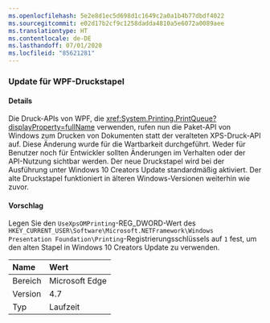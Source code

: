 ```yaml
---
ms.openlocfilehash: 5e2e8d1ec5d698d1c1649c2a0a1b4b77dbdf4022
ms.sourcegitcommit: e02d17b2cf9c1258dadda4810a5e6072a0089aee
ms.translationtype: HT
ms.contentlocale: de-DE
ms.lasthandoff: 07/01/2020
ms.locfileid: "85621281"
---
```

### <a name="wpf-printing-stack-update"></a>Update für WPF-Druckstapel

#### <a name="details"></a>Details

Die Druck-APIs von WPF, die <xref:System.Printing.PrintQueue?displayProperty=fullName> verwenden, rufen nun die Paket-API von Windows zum Drucken von Dokumenten statt der veralteten XPS-Druck-API auf. Diese Änderung wurde für die Wartbarkeit durchgeführt. Weder für Benutzer noch für Entwickler sollten Änderungen im Verhalten oder der API-Nutzung sichtbar werden. Der neue Druckstapel wird bei der Ausführung unter Windows 10 Creators Update standardmäßig aktiviert. Der alte Druckstapel funktioniert in älteren Windows-Versionen weiterhin wie zuvor.

#### <a name="suggestion"></a>Vorschlag

Legen Sie den <code>UseXpsOMPrinting</code>-REG_DWORD-Wert des <code>HKEY_CURRENT_USER\Software\Microsoft\.NETFramework\Windows Presentation Foundation\Printing</code>-Registrierungsschlüssels auf <code>1</code> fest, um den alten Stapel in Windows 10 Creators Update zu verwenden.

| Name    | Wert       |
|:--------|:------------|
| Bereich   |Microsoft Edge|
|Version|4.7|
|Typ|Laufzeit|
